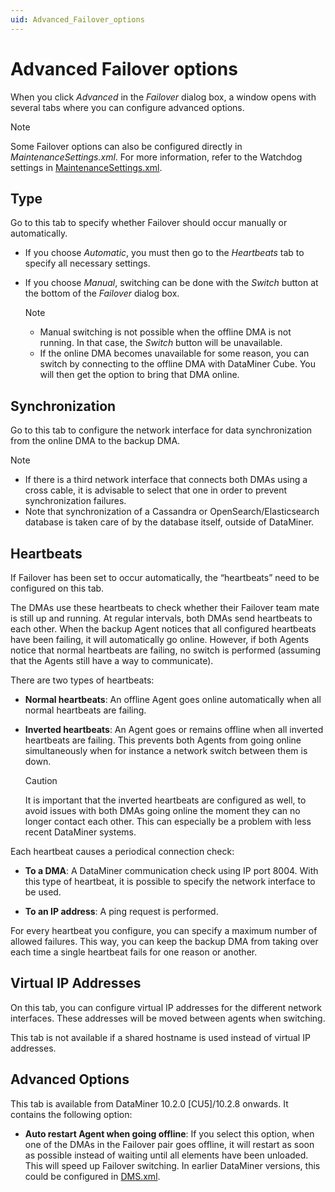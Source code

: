 ```yaml
---
uid: Advanced_Failover_options
---
```


# Advanced Failover options

When you click *Advanced* in the *Failover* dialog box, a window opens with several tabs where you can configure advanced options.

> [!NOTE]
> Some Failover options can also be configured directly in *MaintenanceSettings.xml*. For more information, refer to the Watchdog settings in [MaintenanceSettings.xml](xref:MaintenanceSettings_xml).

## Type

Go to this tab to specify whether Failover should occur manually or automatically.

- If you choose *Automatic*, you must then go to the *Heartbeats* tab to specify all necessary settings.

- If you choose *Manual*, switching can be done with the *Switch* button at the bottom of the *Failover* dialog box.

  > [!NOTE]
  >
  > - Manual switching is not possible when the offline DMA is not running. In that case, the *Switch* button will be unavailable.
  > - If the online DMA becomes unavailable for some reason, you can switch by connecting to the offline DMA with DataMiner Cube. You will then get the option to bring that DMA online.

## Synchronization

Go to this tab to configure the network interface for data synchronization from the online DMA to the backup DMA.

> [!NOTE]
>
> - If there is a third network interface that connects both DMAs using a cross cable, it is advisable to select that one in order to prevent synchronization failures.
> - Note that synchronization of a Cassandra or OpenSearch/Elasticsearch database is taken care of by the database itself, outside of DataMiner.

## Heartbeats

If Failover has been set to occur automatically, the “heartbeats” need to be configured on this tab.

The DMAs use these heartbeats to check whether their Failover team mate is still up and running. At regular intervals, both DMAs send heartbeats to each other. When the backup Agent notices that all configured heartbeats have been failing, it will automatically go online. However, if both Agents notice that normal heartbeats are failing, no switch is performed (assuming that the Agents still have a way to communicate).

There are two types of heartbeats:

- **Normal heartbeats**: An offline Agent goes online automatically when all normal heartbeats are failing.

- **Inverted heartbeats**: An Agent goes or remains offline when all inverted heartbeats are failing. This prevents both Agents from going online simultaneously when for instance a network switch between them is down.

  > [!CAUTION]
  > It is important that the inverted heartbeats are configured as well, to avoid issues with both DMAs going online the moment they can no longer contact each other. This can especially be a problem with less recent DataMiner systems.

Each heartbeat causes a periodical connection check:

- **To a DMA**: A DataMiner communication check using IP port 8004. With this type of heartbeat, it is possible to specify the network interface to be used.

- **To an IP address**: A ping request is performed.

For every heartbeat you configure, you can specify a maximum number of allowed failures. This way, you can keep the backup DMA from taking over each time a single heartbeat fails for one reason or another.

## Virtual IP Addresses

On this tab, you can configure virtual IP addresses for the different network interfaces. These addresses will be moved between agents when switching.

This tab is not available if a shared hostname is used instead of virtual IP addresses.

## Advanced Options

This tab is available from DataMiner 10.2.0 \[CU5]/10.2.8 onwards. It contains the following option:

- **Auto restart Agent when going offline**: If you select this option, when one of the DMAs in the Failover pair goes offline, it will restart as soon as possible instead of waiting until all elements have been unloaded. This will speed up Failover switching. In earlier DataMiner versions, this could be configured in [DMS.xml](xref:DMS_xml#failover-subtag).
